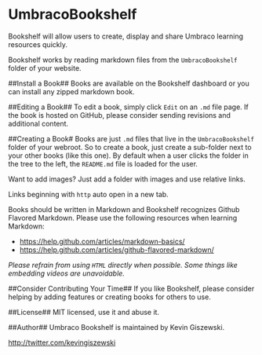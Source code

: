 # UmbracoBookshelf

Bookshelf will allow users to create, display and share Umbraco learning resources quickly.

Bookshelf works by reading markdown files from the `UmbracoBookshelf` folder of your website. 

##Install a Book##
Books are available on the Bookshelf dashboard or you can install any zipped markdown book.

##Editing a Book##
To edit a book, simply click `Edit` on an `.md` file page.  If the book is hosted on GitHub, please consider sending revisions and additional content.

##Creating a Book#
Books are just `.md` files that live in the `UmbracoBookshelf` folder of your webroot.  So to create a book, just create a sub-folder next to your other books (like this one).  By default when a user clicks the folder in the tree to the left, the `README.md` file is loaded for the user.

Want to add images?  Just add a folder with images and use relative links.

Links beginning with `http` auto open in a new tab.

Books should be written in Markdown and Bookshelf recognizes Github Flavored Markdown.  Please use the following resources when learning Markdown:

* https://help.github.com/articles/markdown-basics/
* https://help.github.com/articles/github-flavored-markdown/

*Please refrain from using `HTML` directly when possible.  Some things like embedding videos are unavoidable.*

##Consider Contributing Your Time##
If you like Bookshelf, please consider helping by adding features or creating books for others to use.

##License##
MIT licensed, use it and abuse it.

##Author##
Umbraco Bookshelf is maintained by Kevin Giszewski.

http://twitter.com/kevingiszewski
